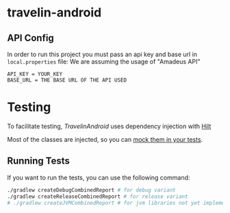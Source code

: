 # travelin-android

## API Config

In order to run this project you must pass an api key and base url in `local.properties` file:
We are assuming the usage of "Amadeus API"

```text
API_KEY = YOUR_KEY
BASE_URL = THE BASE URL OF THE API USED
```

# Testing

To facilitate testing, *TravelinAndroid* uses dependency injection with [Hilt][1]

Most of the classes are injected, so you can [mock them in your tests][2].

## Running Tests

If you want to run the tests, you can use the following command:

```bash
./gradlew createDebugCombinedReport # for debug variant
./gradlew createReleaseCombinedReport # for release variant
# ./gradlew createJVMCombinedReport # for jvm libraries not yet implemented
```



[1]: https://developer.android.com/training/dependency-injection/hilt-android "Dependency Injection Framwork"
[2]: https://developer.android.com/training/dependency-injection/hilt-testing "Mocking scoped classes in tests"